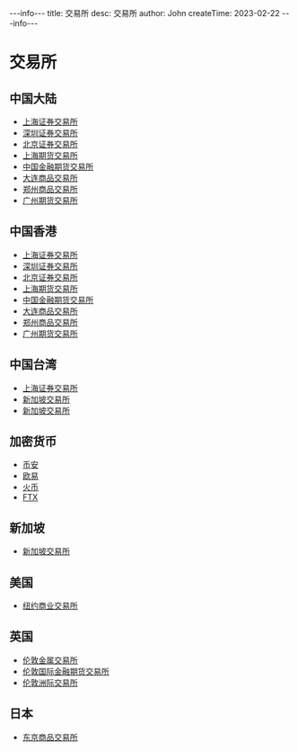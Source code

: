 ---info---
title: 交易所
desc: 交易所
author: John
createTime: 2023-02-22
---info---

# 交易所
## 中国大陆
+ [上海证券交易所](http://www.sse.com.cn/)
+ [深圳证券交易所](http://www.szse.cn/)
+ [北京证券交易所](http://www.bse.cn/)
+ [上海期货交易所](http://www.shfe.com.cn/)
+ [中国金融期货交易所](http://www.cffex.com.cn/)
+ [大连商品交易所](http://www.dce.com.cn/)
+ [郑州商品交易所](http://www.czce.com.cn/)
+ [广州期货交易所](http://www.gfex.com.cn/)

## 中国香港
+ [上海证券交易所](http://www.sse.com.cn/)
+ [深圳证券交易所](http://www.szse.cn/)
+ [北京证券交易所](http://www.bse.cn/)
+ [上海期货交易所](http://www.shfe.com.cn/)
+ [中国金融期货交易所](http://www.cffex.com.cn/)
+ [大连商品交易所](http://www.dce.com.cn/)
+ [郑州商品交易所](http://www.czce.com.cn/)
+ [广州期货交易所](http://www.gfex.com.cn/)

## 中国台湾
+ [上海证券交易所](http://www.sse.com.cn/)
+ [新加坡交易所](http://www.sse.com.cn/)
+ [新加坡交易所](http://www.sse.com.cn/) 

## 加密货币
+ [币安](http://www.binance.com/) 
+ [欧易](http://www.okx.com/) 
+ [火币](http://www.huobi.com/)
+ [FTX](http://www.ftx.com/) 

## 新加坡
+ [新加坡交易所](http://www.sse.com.cn/)

## 美国
+ [纽约商业交易所](http://www.sse.com.cn/)

## 英国
+ [伦敦金属交易所](http://www.sse.com.cn/)
+ [伦敦国际金融期货交易所](http://www.sse.com.cn/)
+ [伦敦洲际交易所](http://www.sse.com.cn/)

## 日本
+ [东京商品交易所](http://www.sse.com.cn/)